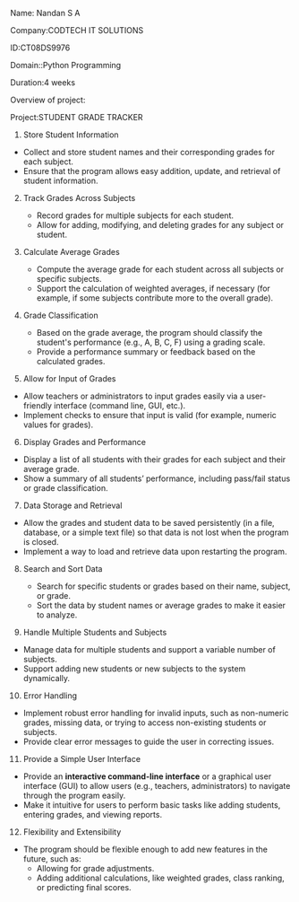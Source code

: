 Name: Nandan S A

Company:CODTECH IT SOLUTIONS

ID:CT08DS9976

Domain::Python Programming

Duration:4 weeks

Overview of project:

Project:STUDENT GRADE TRACKER

 1. Store Student Information
   - Collect and store student names and their corresponding grades for each subject.
   - Ensure that the program allows easy addition, update, and retrieval of student information.

2. Track Grades Across Subjects
   - Record grades for multiple subjects for each student.
   - Allow for adding, modifying, and deleting grades for any subject or student.

3. Calculate Average Grades
   - Compute the average grade for each student across all subjects or specific subjects.
   - Support the calculation of weighted averages, if necessary (for example, if some subjects contribute more to the overall grade).

4. Grade Classification
   - Based on the grade average, the program should classify the student's performance (e.g., A, B, C, F) using a grading scale.
   - Provide a performance summary or feedback based on the calculated grades.

 5. Allow for Input of Grades
   - Allow teachers or administrators to input grades easily via a user-friendly interface (command line, GUI, etc.).
   - Implement checks to ensure that input is valid (for example, numeric values for grades).

 6. Display Grades and Performance
   - Display a list of all students with their grades for each subject and their average grade.
   - Show a summary of all students’ performance, including pass/fail status or grade classification.

 7. Data Storage and Retrieval
   - Allow the grades and student data to be saved persistently (in a file, database, or a simple text file) so that data is not lost when the program is closed.
   - Implement a way to load and retrieve data upon restarting the program.

8. Search and Sort Data
   - Search for specific students or grades based on their name, subject, or grade.
   - Sort the data by student names or average grades to make it easier to analyze.

 9. Handle Multiple Students and Subjects
   - Manage data for multiple students and support a variable number of subjects.
   - Support adding new students or new subjects to the system dynamically.

 10. Error Handling
   - Implement robust error handling for invalid inputs, such as non-numeric grades, missing data, or trying to access non-existing students or subjects.
   - Provide clear error messages to guide the user in correcting issues.

 11. Provide a Simple User Interface
   - Provide an **interactive command-line interface** or a graphical user interface (GUI) to allow users (e.g., teachers, administrators) to navigate through the program easily.
   - Make it intuitive for users to perform basic tasks like adding students, entering grades, and viewing reports.

12. Flexibility and Extensibility
   - The program should be flexible enough to add new features in the future, such as:
     - Allowing for grade adjustments.
     - Adding additional calculations, like weighted grades, class ranking, or predicting final scores.
  
